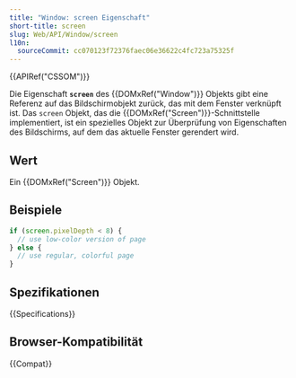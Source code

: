 ```yaml
---
title: "Window: screen Eigenschaft"
short-title: screen
slug: Web/API/Window/screen
l10n:
  sourceCommit: cc070123f72376faec06e36622c4fc723a75325f
---
```


{{APIRef("CSSOM")}}

Die Eigenschaft **`screen`** des {{DOMxRef("Window")}} Objekts gibt eine Referenz auf das Bildschirmobjekt zurück, das mit dem Fenster verknüpft ist. Das `screen` Objekt, das die {{DOMxRef("Screen")}}-Schnittstelle implementiert, ist ein spezielles Objekt zur Überprüfung von Eigenschaften des Bildschirms, auf dem das aktuelle Fenster gerendert wird.

## Wert

Ein {{DOMxRef("Screen")}} Objekt.

## Beispiele

```js
if (screen.pixelDepth < 8) {
  // use low-color version of page
} else {
  // use regular, colorful page
}
```

## Spezifikationen

{{Specifications}}

## Browser-Kompatibilität

{{Compat}}
